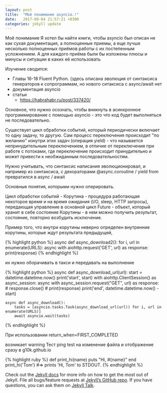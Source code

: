 ```yaml
---
layout: post
title:  "Моё понимание asyncio.!"
date:   2017-09-04 21:57:21 +0300
categories: jekyll update
---
```

Моё понимание
Я хотел бы найти книги, чтобы asyncio был описан не как сухая документация, а полноценные приемы, а еще лучше несколько полноценных приёмов работы с их постепенным усложнением. А для каждого приёма были бы изложены плюсы и минусы и ситуации в каких её использовать 

Изучение сводится:
- Главы 16-18 Fluent Python. (здесь описана эволюция от синтаксиса генераторов к сопрограммам, но нового ситаксиса с async/await нет
- документация asyncio
- статьи
    - https://habrahabr.ru/post/337420/


Основное, что нужно осознать, чтобы вникнуть в асинхронное программирование с помощью asyncio - это что код будет выполняться не последовательно.
 
 Существует цикл обработки событий, который периодически включает то одну задачу, то другую. 
 Сам процесс переключения происходит "по желанию" изнутри этих задач (операция yield) - что называется непринудительным переключением, в отличие от переключения при работе с потоками, где переключение происходит принудительно и может привести к необжиданным последовательностям.
 
 Нужно учитывать, что синтаксис написания эволюционировал, и например из синтаксиса, с декораторами @async.coroutine / yield from превратился в async / await
 
 Основные понятия, которыми нужно оперировать.
 
 Цикл обработки событий -
 Корутина - процедура работающая некоторое время и на время ожидания (I/O, sleep, HTTP запросы), передающая управление в основной цикл
 Future - объект, который хранит в себе состояние Корутины - в нем можно получить результат, состояние, повторно возбудить исключение.
 
 
 
 Пример того, что внутри корутины неверно определен внутренние корутины, которые ждут результата предыдущей,
 
 {% highlight python %}
     async def async_download2():
        for i, url in enumerate(URLS):
            async with aiohttp.request('GET', url) as response:
                print(response)
 {% endhighlight %}
 
  их нужно оборачивать в такси и передавать на выполнение
  
 {% highlight python %}
    async def async_download_url(url):
        start = datetime.datetime.now()
        print('start', start)
        with aiohttp.ClientSession() as async_session:
            async with async_session.request("GET", url) as response:
                # response.close()
                # print(response)
                print('end', datetime.datetime.now() - start)

    async def async_download():
        tasks = [asyncio.tasks.Task(async_download_url(url)) for i, url in enumerate(URLS)]
        await asyncio.wait(tasks)
{% endhighlight %}

 
 При использовании return_when=FIRST_COMPLETED
 
 возникает warning
Тест ping test на изменение файла и отображение сразу в g10k.github.io
 
 
 
 
{% highlight ruby %}
def print_hi(name)
  puts "Hi, #{name}"
end
print_hi('Tom')
#=> prints 'Hi, Tom' to STDOUT.
{% endhighlight %}

Check out the [Jekyll docs][jekyll-docs] for more info on how to get the most out of Jekyll. File all bugs/feature requests at [Jekyll’s GitHub repo][jekyll-gh]. If you have questions, you can ask them on [Jekyll Talk][jekyll-talk].

[jekyll-docs]: https://jekyllrb.com/docs/home
[jekyll-gh]:   https://github.com/jekyll/jekyll
[jekyll-talk]: https://talk.jekyllrb.com/
